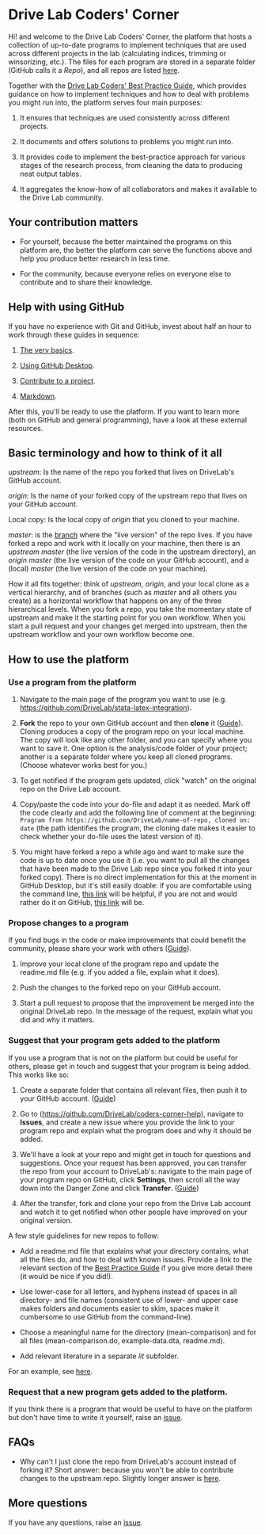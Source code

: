 # Drive Lab Coders' Corner

Hi! and welcome to the Drive Lab Coders' Corner, the platform that hosts a collection of up-to-date programs to implement techniques that are used across different projects in the lab (calculating indices, trimming or winsorizing, etc.). The files for each program are stored in a separate folder (GitHub calls it a *Repo*), and all repos are listed [here](https://github.com/DriveLab?tab=repositories).

Together with the [Drive Lab Coders' Best Practice Guide](https://docs.google.com/document/d/1ZMEm-IMgLdDFYQQ4PpuxUdXs_IAXKM5oDhl6rfe8848/edit?usp=sharing), which provides guidance on how to implement techniques and how to deal with problems you might run into, the platform serves four main purposes:

1. It ensures that techniques are used consistently across different projects.

2. It documents and offers solutions to problems you might run into.

3. It provides code to implement the best-practice approach for various stages of the research process, from cleaning the data to producing neat output tables.

4. It aggregates the know-how of all collaborators and makes it available to the Drive Lab community.



## Your contribution matters

- For yourself, because the better maintained the programs on this platform are, the better the platform can serve the functions above and help you produce better research in less time.

- For the community, because everyone relies on everyone else to contribute and to share their knowledge.



## Help with using GitHub

If you have no experience with Git and GitHub, invest about half an hour to work through these guides in sequence:

1. [The very basics](https://guides.github.com/activities/hello-world/).

2. [Using GitHub Desktop](https://guides.github.com/introduction/getting-your-project-on-github/).

3. [Contribute to a project](https://guides.github.com/activities/forking/).

4. [Markdown](https://guides.github.com/features/mastering-markdown/).

After this, you'll be ready to use the platform. If you want to learn more (both on GitHub and general programming), have a look at these external resources. 


## Basic terminology and how to think of it all

*upstream*: Is the name of the repo you forked that lives on DriveLab's GitHub account.

*origin*: Is the name of your forked copy of the upstream repo that lives on your GitHub account.

Local copy: Is the local copy of *origin* that you cloned to your machine. 

*master*: is the [branch](https://guides.github.com/introduction/flow/) where the "live version" of the repo lives. If you have forked a repo and work with it locally on your machine, then there is an *upstream master* (the live version of the code in the upstream directory), an *origin master* (the live version of the code on your GitHub account), and a (local) *master* (the live version of the code on your machine).

How it all fits together: think of *upstream*, *origin*, and your local clone as a vertical hierarchy, and of branches (such as *master* and all others you create) as a horizontal workflow that happens on any of the three hierarchical levels. When you fork a repo, you take the momentary state of upstream and make it the starting point for you own workflow. When you start a pull request and your changes get merged into upstream, then the upstream workflow and your own workflow become one.




## How to use the platform

### Use a program from the platform

1. Navigate to the main page of the program you want to use (e.g. https://github.com/DriveLab/stata-latex-integration).

2. **Fork** the repo to your own GitHub account and then **clone** it ([Guide](https://guides.github.com/activities/forking/)). Cloning produces a copy of the program repo on your local machine. The copy will look like any other folder, and you can specify where you want to save it. One option is the analysis/code folder of your project; another is a separate folder where you keep all cloned programs. (Choose whatever works best for you.)

3. To get notified if the program gets updated, click "watch" on the original repo on the Drive Lab account. 

4. Copy/paste the code into your do-file and adapt it as needed. Mark off the code clearly and add the following line of comment at the beginning: `Program from https://github.com/DriveLab/name-of-repo, cloned on: date` (the path identifies the program, the cloning date makes it easier to check whether your do-file uses the latest version of it).

5. You might have forked a repo a while ago and want to make sure the code is up to date once you use it (i.e. you want to pull all the changes that have been made to the Drive Lab repo since you forked it into your forked copy). There is no direct implementation for this at the moment in GitHub Desktop, but it's still easily doable: if you are comfortable using the command line, [this link](https://gist.github.com/CristinaSolana/1885435) will be helpful, if you are not and would rather do it on GitHub, [this link](https://stackoverflow.com/questions/20984802/how-can-i-keep-my-fork-in-sync-without-adding-a-separate-remote/21131381#21131381) will be.



### Propose changes to a program

If you find bugs in the code or make improvements that could benefit the community, please share your work with others ([Guide](https://guides.github.com/activities/forking/)).

1. Improve your local clone of the program repo and update the readme.md file (e.g. if you added a file, explain what it does). 

2. Push the changes to the forked repo on your GitHub account.

3. Start a pull request to propose that the improvement be merged into the original DriveLab repo. In the message of the request, explain what you did and why it matters.



### Suggest that your program gets added to the platform

If you use a program that is not on the platform but could be useful for others, please get in touch and suggest that your program is being added. This works like so:

1. Create a separate folder that contains all relevant files, then push it to your GitHub account. ([Guide](https://guides.github.com/introduction/getting-your-project-on-github/))

2. Go to (https://github.com/DriveLab/coders-corner-help), navigate to **Issues**, and create a new issue where you provide the link to your program repo and explain what the program does and why it should be added.

3. We'll have a look at your repo and might get in touch for questions and suggestions. Once your request has been approved, you can transfer the repo from your account to DriveLab's: navigate to the main page of your program repo on GitHub, click **Settings**, then scroll all the way down into the Danger Zone and click **Transfer**. ([Guide](https://help.github.com/articles/transferring-a-repository-owned-by-your-personal-account/))

4. After the transfer, fork and clone your repo from the Drive Lab account and watch it to get notified when other people have improved on your original version.

A few style guidelines for new repos to follow:

- Add a readme.md file that explains what your directory contains, what all the files do, and how to deal with known issues. Provide a link to the relevant section of the [Best Practice Guide](https://docs.google.com/document/d/1ZMEm-IMgLdDFYQQ4PpuxUdXs_IAXKM5oDhl6rfe8848/edit?usp=sharing) if you give more detail there (it would be nice if you did!). 

- Use lower-case for all letters, and hyphens instead of spaces in all directory- and file names (consistent use of lower- and upper case makes folders and documents easier to skim, spaces make it cumbersome to use GitHub from the command-line). 

- Choose a meaningful name for the directory (mean-comparison) and for all files (mean-comparison.do, example-data.dta, readme.md).

- Add relevant literature in a separate *lit* subfolder.

For an example, see [here](https://github.com/fabiangunzinger/drivelab-code/tree/master/code/stata-latex-integration).



### Request that a new program gets added to the platform.

If you think there is a program that would be useful to have on the platform but don't have time to write it yourself, raise an [issue](https://github.com/DriveLab/coders-corner-help/issues).



## FAQs

- Why can't I just clone the repo from DriveLab's account instead of forking it? Short answer: because you won't be able to contribute changes to the upstream repo. Slightly longer answer is [here](https://stackoverflow.com/questions/6286571/are-git-forks-actually-git-clones). 




## More questions

If you have any questions, raise an [issue](https://github.com/DriveLab/coders-corner-help/issues).



